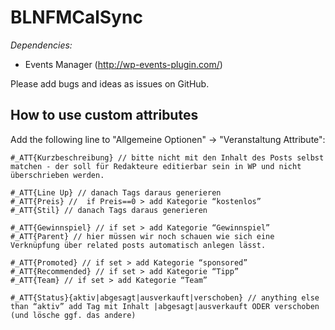 # BLNFMCalSync

*Dependencies:*
- Events Manager (http://wp-events-plugin.com/)

Please add bugs and ideas as issues on GitHub.

## How to use custom attributes

Add the following line to "Allgemeine Optionen" -> "Veranstaltung Attribute":

``` 
#_ATT{Kurzbeschreibung} // bitte nicht mit den Inhalt des Posts selbst matchen - der soll für Redakteure editierbar sein in WP und nicht überschrieben werden.

#_ATT{Line Up} // danach Tags daraus generieren
#_ATT{Preis} //  if Preis==0 > add Kategorie “kostenlos”
#_ATT{Stil} // danach Tags daraus generieren

#_ATT{Gewinnspiel} // if set > add Kategorie “Gewinnspiel”
#_ATT{Parent} // hier müssen wir noch schauen wie sich eine Verknüpfung über related posts automatisch anlegen lässt.

#_ATT{Promoted} // if set > add Kategorie “sponsored”
#_ATT{Recommended} // if set > add Kategorie “Tipp”
#_ATT{Team} // if set > add Kategorie “Team”

#_ATT{Status}{aktiv|abgesagt|ausverkauft|verschoben} // anything else than “aktiv” add Tag mit Inhalt |abgesagt|ausverkauft ODER verschoben (und lösche ggf. das andere)
```
